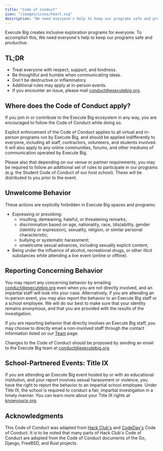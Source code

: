 ```yaml
---
title: "Code of Conduct"
icon: "/images/icons/heart.svg"
description: "We need everyone's help to keep our programs safe and productive."
---
```


Execute Big creates inclusive exploration programs for everyone. To accomplish this, We need everyone's help to keep our programs safe and productive.

## TL;DR

- Treat everyone with respect, support, and kindness.
- Be thoughtful and humble when communicating ideas.
- Don't be destructive or inflammatory.
- Additional rules may apply at in-person events.
- If you encounter an issue, please mail <conduct@executebig.org>.

## Where does the Code of Conduct apply?

If you join in or contribute to the Execute Big ecosystem in any way, you are encouraged to follow the Code of Conduct while doing so.

Explicit enforcement of the Code of Conduct applies to all virtual and in-person programs run by Execute Big, and should be applied indifferently to everyone, including all staff, contractors, volunteers, and students involved. It will also apply to any online communities, forums, and other mediums of communication operated by Execute Big.

Please also that depending on our venue or partner requirements, you may be required to follow an additional set of rules to participate in our programs (e.g. the Student Code of Conduct of our host school). These will be distributed to you prior to the event.

## Unwelcome Behavior

These actions are explicitly forbidden in Execute Big spaces and programs:

- Expressing or provoking:
  - insulting, demeaning, hateful, or threatening remarks;
  - discrimination based on age, nationality, race, (dis)ability, gender (identity or expression), sexuality, religion, or similar personal characteristic;
  - bullying or systematic harassment;
  - unwelcome sexual advances, including sexually explicit content;
- Being under the influence of alcohol, recreational drugs, or other illicit substances while attending a live event (online or offline).

## Reporting Concerning Behavior

You may report any concerning behavior by emailing <conduct@executebig.org> even when you are not directly involved, and an impartial staff will look into your case. Alternatively, if you are attending an in-person event, you may also report the behavior to an Execute Big staff or a school employee. We will do our best to make sure that your identity remains anonymous, and that you are provided with the results of the investigation.

If you are reporting behavior that directly involves an Execute Big staff, you may choose to directly email a non-involved staff through the contact information listed on our [Team](/team) page.

Changes to the Code of Conduct should be proposed by sending an email to the Execute Big team at <conduct@executebig.org>.

## School-Partnered Events: Title IX

If you are attending an Execute Big event hosted by or with an educational institution, and your report involves sexual harassment or violence, you have the right to report the behavior to an impartial school employee. Under Title IX, the school is required to conduct a fair, impartial investigation in a timely manner. You can learn more about your Title IX rights at [knowyourix.org](https://www.knowyourix.org/).

## Acknowledgments

This Code of Conduct was adapted from [Hack Club's](https://hackclub.com/conduct) and [CodeDay's](https://www.codeday.org/conduct) Code of Conduct. It is to be noted that many parts of Hack Club's Code of Conduct are adopted from the Code of Conduct documents of the Go, Django, FreeBSD, and Rust projects.